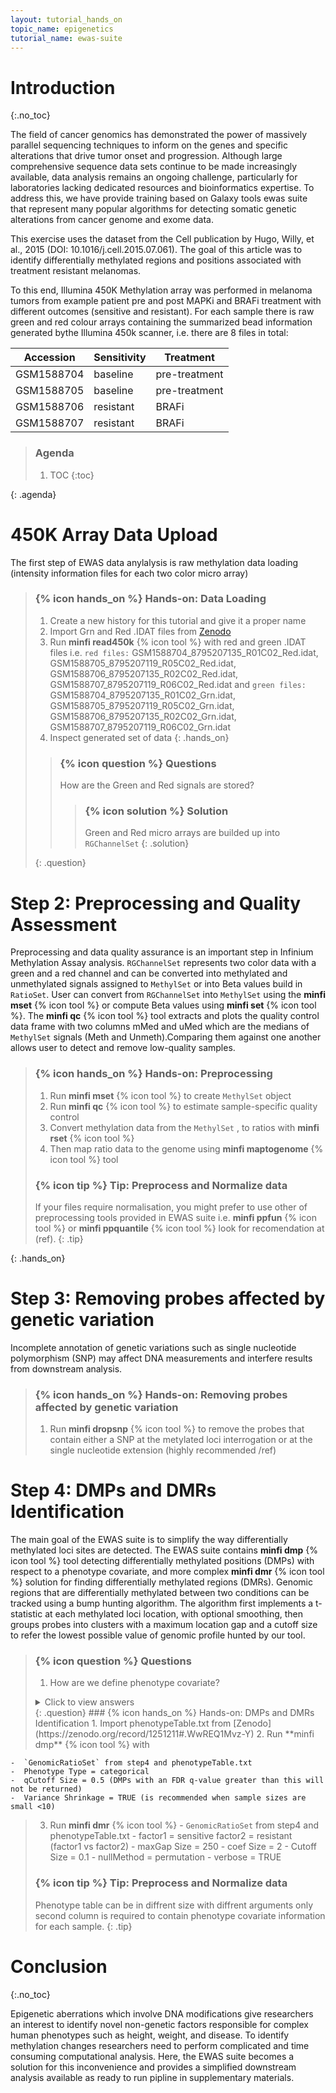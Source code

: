 ```yaml
---
layout: tutorial_hands_on
topic_name: epigenetics
tutorial_name: ewas-suite
---
```


# Introduction
{:.no_toc}

<!-- This is a comment. -->

The field of cancer genomics has demonstrated the power of massively parallel sequencing techniques to inform on the genes and specific alterations that drive tumor onset and progression. Although large comprehensive sequence data sets continue to be made increasingly available, data analysis remains an ongoing challenge, particularly for laboratories lacking dedicated resources and bioinformatics expertise. To address this, we have provide training based on  Galaxy tools ewas suite that represent many popular algorithms for detecting somatic genetic alterations from cancer genome and exome data.  

This exercise uses the dataset from the Cell publication by Hugo, Willy, et al., 2015 (DOI: 10.1016/j.cell.2015.07.061). The goal of this article was to identify differentially methylated regions and positions associated with treatment resistant melanomas.

To this end, Illumina 450K Methylation array  was performed in melanoma tumors from example patient pre and post MAPKi and BRAFi treatment with  different outcomes (sensitive and resistant). For each sample there is raw green and red colour arrays containing the summarized bead information generated bythe Illumina 450k scanner, i.e. there are 8 files in total:

Accession  | Sensitivity | Treatment
--- | ---  | ---
GSM1588704 | baseline    | pre-treatment
GSM1588705 | baseline    | pre-treatment 
GSM1588706 | resistant   | BRAFi
GSM1588707 | resistant   | BRAFi

> ### Agenda
>
> 1. TOC
>{:toc}
> 
{: .agenda}

# 450K Array Data Upload

The first step of EWAS data anylalysis is raw methylation data loading (intensity information files  for each two color micro array)

> ### {% icon hands_on %} Hands-on: Data Loading
>
> 1. Create a new history for this tutorial and give it a proper name
> 2. Import Grn and Red .IDAT files from [Zenodo](https://zenodo.org/record/1251211#.WwREQ1Mvz-Y)
> 3. Run **minfi read450k**  {% icon tool %} with red and green .IDAT files i.e. `red files:` GSM1588704_8795207135_R01C02_Red.idat, GSM1588705_8795207119_R05C02_Red.idat, GSM1588706_8795207135_R02C02_Red.idat, GSM1588707_8795207119_R06C02_Red.idat and `green files:` GSM1588704_8795207135_R01C02_Grn.idat, GSM1588705_8795207119_R05C02_Grn.idat, GSM1588706_8795207135_R02C02_Grn.idat, GSM1588707_8795207119_R06C02_Grn.idat
> 4. Inspect generated set of data
{: .hands_on}
>	> ### {% icon question %} Questions
>	>
>	> How are the Green and Red signals are stored?
>	> 	> ### {% icon solution %} Solution 
>	>	>
>	>	>
>	>	> Green and Red micro arrays are builded up into `RGChannelSet` 
>	>	{: .solution}
>	>
>  {: .question}  
>
# Step 2: Preprocessing and  Quality Assessment
Preprocessing and data quality assurance is an important step in Infinium Methylation Assay analysis. 
`RGChannelSet` represents two color data with a green and a red channel and can be converted into methylated and unmethylated signals assigned to `MethylSet` or into Beta values build in `RatioSet`. User can convert from `RGChannelSet` into `MethylSet` using the **minfi mset** {% icon tool %} or compute Beta values using **minfi set** {% icon tool %}. The **minfi qc** {% icon tool %} tool extracts and plots the quality control data frame with two columns mMed and uMed which are the medians of `MethylSet` signals (Meth and Unmeth).Comparing them against one another allows user to detect and remove low-quality samples. 
> ### {% icon hands_on %} Hands-on: Preprocessing
> 1. Run **minfi mset** {% icon tool %} to create `MethylSet` object
> 2. Run **minfi qc** {% icon tool %} to estimate sample-specific quality control
> 3. Convert methylation data from the `MethylSet` , to ratios with **minfi rset** {% icon tool %}
> 4. Then map ratio data to the genome using **minfi maptogenome** {% icon tool %} tool  
> 
> ### {% icon tip %} Tip: Preprocess and Normalize data
> 
> If your files require normalisation, you might prefer to use other of preprocessing tools provided in EWAS suite i.e. **minfi ppfun** {% icon tool %} or **minfi ppquantile**  {% icon tool %} look for recomendation at (ref).
>    {: .tip}
> 
{: .hands_on}
# Step 3: Removing probes affected by genetic variation
Incomplete annotation of genetic variations such as single nucleotide polymorphism (SNP) may affect DNA measurements and interfere results from downstream analysis. 
> ### {% icon hands_on %} Hands-on: Removing probes affected by genetic variation
> 1. Run **minfi dropsnp** {% icon tool %} to remove the probes that contain either a SNP at the metylated loci interrogation or at the single nucleotide extension (highly recommended /ref)
> 
> 
# Step 4: DMPs and DMRs Identification
The main goal of the EWAS suite is to simplify the way differentially methylated loci sites are detected. The EWAS suite contains **minfi dmp** {% icon tool %} tool detecting differentially methylated positions (DMPs) with respect to a phenotype covariate, and more complex **minfi dmr** {% icon tool %} solution for finding differentially methylated regions (DMRs). Genomic regions that are differentially methylated between two conditions can be tracked using a bump hunting algorithm. The algorithm first implements a t-statistic at each methylated loci location, with optional smoothing, then groups probes into clusters with a maximum location gap and a cutoff size to refer the lowest possible value of genomic profile hunted by our tool.
> ### {% icon question %} Questions
>
> 1. How are we define phenotype covariate?
>  <details>
>    <summary>Click to view answers</summary>
>    <ol type="1">
>    <li>Phenotype covariate is the set of observable characteristics of an individual resulting from the gene-environment interactions.</li>
>    </ol>
>   </details>
>  {: .question}
> ### {% icon hands_on %} Hands-on: DMPs and DMRs Identification
> 1. Import phenotypeTable.txt from [Zenodo](https://zenodo.org/record/1251211#.WwREQ1Mvz-Y)
> 2. Run **minfi dmp** {% icon tool %} with 
    -  `GenomicRatioSet` from step4 and phenotypeTable.txt
    -  Phenotype Type = categorical
    -  qCutoff Size = 0.5 (DMPs with an FDR q-value greater than this will not be returned)
    -  Variance Shrinkage = TRUE (is recommended when sample sizes are small <10)
> 3. Run **minfi dmr** {% icon tool %} 
    -  `GenomicRatioSet` from step4 and phenotypeTable.txt
    -  factor1 = sensitive factor2 = resistant (factor1 vs factor2)
    -  maxGap Size = 250
    - coef Size = 2
    - Cutoff Size = 0.1
    - nullMethod = permutation
    - verbose = TRUE
> ### {% icon tip %} Tip: Preprocess and Normalize data
> 
> Phenotype table can be in diffrent size with diffrent arguments only second column is required to contain phenotype covariate information for each sample. 
>    {: .tip}

# Conclusion
{:.no_toc}

Epigenetic aberrations which involve DNA modifications give researchers an interest to identify novel non-genetic factors responsible for complex human phenotypes such as height, weight, and disease. To identify methylation changes researchers need to perform complicated and  time consuming computational analysis. Here, the EWAS suite becomes a solution for this inconvenience and provides a simplified downstream analysis available as ready to run pipline in supplementary materials. 
